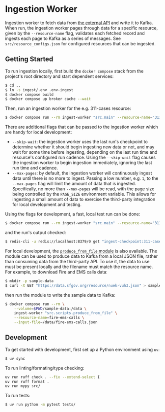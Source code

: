 # Ingestion Worker

Ingestion worker to fetch data from [the external
API](https://datasf.org/opendata/) and write it to Kafka. When run, the
ingestion worker pages through data for a specific resource, given by the
`--resource-name` flag, validates each fetched record and ingests each page to
Kafka as a series of messages. See `src/resource_configs.json` for configured
resources that can be ingested.


## Getting Started

To run ingestion locally, first build the `docker compose` stack from the
project's root directory and start dependent services:
```bash
$ cd ..
$ ln -s ingest/.env .env-ingest
$ docker compose build
$ docker compose up broker cache --wait
```

Then, run an ingestion worker for the e.g. 311-cases resource:
```bash
$ docker compose run --rm ingest-worker "src.main" --resource-name="311-cases"
```

There are additional flags that can be passed to the ingestion worker which are
handy for local development:
- `--skip-wait`: the ingestion worker uses the last run's checkpoint to
  determine whether it should begin ingesting new data or not, and may wait for
  some time before ingesting, depending on the last run time and resource's
  configured run cadence. Using the `--skip-wait` flag causes the ingestion
  worker to begin ingestion immediately, ignoring the last run time and cadence.
- `--max-pages`: by default, the ingestion worker will continuously ingest data
  until there is no more to ingest. Passing a low number, e.g. `1`, to the
  `--max-pages` flag will limit the amount of data that is ingested.
  Specifically, no more than `--max-pages` will be read, with the page size
  being controlled by the `PAGE_SIZE` environment variable. This allows for
  ingesting a small amount of data to exercise the third-party integration for
  local development and testing.

Using the flags for development, a fast, local test run can be done:
```bash
$ docker compose run --rm ingest-worker "src.main" --resource-name="311-cases" --max-pages=1 --skip-wait
```

and the run's output checked:
```bash
$ redis-cli -u redis://localhost:8379/0 get "ingest-checkpoint:311-cases"
```

For local development, the [`produce_from_file`
module](src/scripts/produce_from_file.py) is also available. The module can be
used to produce data to Kafka from a local JSON file, rather than consuming data
from the third-party API. To use it, the data to use must be present locally and
the filename must match the resource name. For example, to download Fire and EMS
calls data:

```bash
$ mkdir -p sample-data
$ curl -X GET "https://data.sfgov.org/resource/nuek-vuh3.json" > sample-data/fire-ems-calls.json
```

then run the module to write the sample data to Kafka:
```bash
$ docker compose run --rm \
    --volume=$PWD/sample-data:/data \
    ingest-worker "src.scripts.produce_from_file" \
    --resource-name=fire-ems-calls \
    --input-file=/data/fire-ems-calls.json
```


## Development

To get started with development, first set up a Python environment using `uv`:
```bash
$ uv sync
```

To run linting/formating/type checking:
```bash
uv run ruff check . --fix --extend-select I
uv run ruff format .
uv run mypy src/
```

To run tests:
```bash
$ uv run python -m pytest tests/
```
